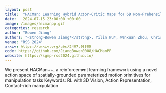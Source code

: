 ```yaml
---
layout: post
title:  "HACMan: Learning Hybrid Actor-Critic Maps for 6D Non-Prehensile Manipulation"
date:   2024-07-15 23:00:00 +00:00
image: /images/hacmanpp.gif
categories: research
author: "Bowen Jiang"
authors: "<strong>Bowen Jiang*</strong>, Yilin Wu*, Wenxuan Zhou, Chris Paxton, David Held"
venue: "RSS 2024"
arxiv: https://arxiv.org/abs/2407.08585
code: https://github.com/JiangBowen0008/HACManPP
website: https://sgmp-rss2024.github.io/
---
```

We present HACMan++, a reinforcement learning framework using a novel action space of spatially-grounded parameterized motion primitives for manipulation tasks
Keywords: RL with 3D Vision, Action Representation, Contact-rich manipulation